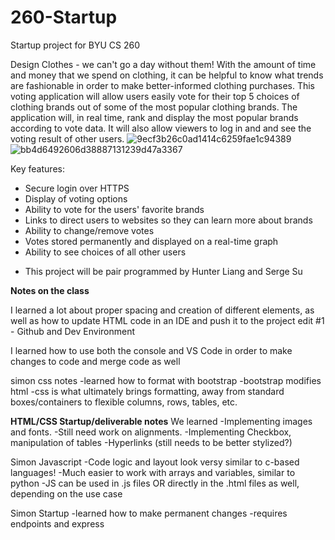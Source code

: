 # 260-Startup
Startup project for BYU CS 260

Design
Clothes - we can't go a day without them! With the amount of time and money that we spend on clothing, it can be helpful to know what trends are fashionable in order to make better-informed clothing purchases. This voting application will allow users easily vote for their top 5 choices of clothing brands out of some of the most popular clothing brands. The application will, in real time, rank and display the most popular brands according to vote data. It will also allow viewers to log in and and see the voting result of other users. 
![9ecf3b26c0ad1414c6259fae1c94389](https://user-images.githubusercontent.com/40726787/215228147-a1e060b3-d2d5-46d1-8b9c-a9c5a4b34e74.jpg)
![bb4d6492606d38887131239d47a3367](https://user-images.githubusercontent.com/40726787/215228153-14d0f83b-cb5f-429c-b846-613e1860df00.jpg)


Key features:
- Secure login over HTTPS
- Display of voting options
- Ability to vote for the users' favorite brands
- Links to direct users to websites so they can learn more about brands
- Ability to change/remove votes
- Votes stored permanently and displayed on a real-time graph
- Ability to see choices of all other users

* This project will be pair programmed by Hunter Liang and Serge Su




**Notes on the class**

I learned a lot about proper spacing and creation of different elements, as well as how to update HTML code in an IDE and push it to the project
edit #1 - Github and Dev Environment

I learned how to use both the console and VS Code in order to make changes to code and merge code as well

simon css notes -learned how to format with bootstrap -bootstrap modifies html -css is what ultimately brings formatting, away from standard boxes/containers to flexible columns, rows, tables, etc.

**HTML/CSS Startup/deliverable notes**
We learned 
-Implementing images and fonts.
-Still need work on alignments.
-Implementing Checkbox, manipulation of tables
-Hyperlinks (still needs to be better stylized?)

Simon Javascript
-Code logic and layout look versy similar to c-based languages!
-Much easier to work with arrays and variables, similar to python
-JS can be used in .js files OR directly in the .html files as well, depending on the use case

Simon Startup
-learned how to make permanent changes
-requires endpoints and express
